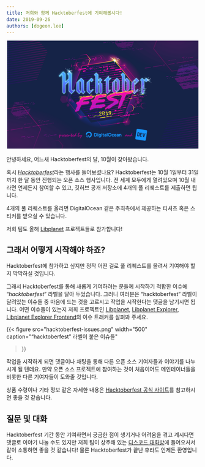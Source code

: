 ```yaml
---
title: 저희와 함께 Hacktoberfest에 기여해봅시다!
date: 2019-09-26
authors: [dogeon.lee]
---
```


<div style="display: block; margin: auto; width: 500px;"><a href="https://hacktoberfest.digitalocean.com/"><img src="hacktoberfest-logo.png" width="500"></a></div>

안녕하세요, 어느새 Hacktoberfest의 달, 10월이 찾아왔습니다.   

혹시 <dfn>[Hacktoberfest]</dfn>라는 행사를 들어보셨나요? Hacktoberfest는 10월 1일부터 31일까지 한 달 동안 진행되는 오픈 소스 행사입니다. 전 세계 모두에게 열려있으며 10월 내라면 언제든지 참여할 수 있고, 깃허브 공개 저장소에 4개의 풀 리퀘스트를 제출하면 됩니다.

4개의 풀 리퀘스트를 올리면 DigitalOcean 같은 주최측에서 제공하는 티셔츠 혹은 스티커를 받으실 수 있습니다.

저희 팀도 올해 [Libplanet] 프로젝트들로 참가합니다!

그래서 어떻게 시작해야 하죠?
---------------------

Hacktoberfest에 참가하고 싶지만 정작 어떤 걸로 풀 리퀘스트를 올려서 기여해야 할지 막막하실 것입니다.

그래서 Hacktoberfest를 통해 새롭게 기여하려는 분들께 시작하기 적합한 이슈에 <q>*hacktoberfest*</q> 라벨을 달아 두었습니다.
그러니 여러분은 <q>hacktoberfest</q> 라벨이 달려있는 이슈들 중 마음에 드는 것을 고르시고 작업을 시작한다는 댓글을 남기시면 됩니다.
어떤 이슈들이 있는지 저희 프로젝트인 [Libplanet], [Libplanet Explorer], [Libplanet Explorer Frontend]의 이슈 트래커를 살펴봐 주세요.

{{<
figure
  src="hacktoberfest-issues.png"
  width="500"
  caption="<q>hacktoberfest</q> 라벨이 붙은 이슈들"
>}}

작업을 시작하게 되면 댓글이나 채팅을 통해 다른 오픈 소스 기여자들과 이야기를 나누시게 될 텐데요.
만약 오픈 소스 프로젝트에 참여하는 것이 처음이어도 메인테이너들을 비롯한 다른 기여자들이 도와줄 것입니다.

상품 수령이나 기타 정보 같은 자세한 내용은 [Hacktoberfest 공식 사이트][hacktoberfest]를 참고하시면 좋을 것 같습니다. 

질문 및 대화
---------

Hacktoberfest 기간 동안 기여하면서 궁금한 점이 생기거나 어려움을 겪고 계시다면 댓글로 이야기 나눌 수도 있지만 저희 팀이 상주해 있는 [디스코드 대화방][1]에 들어오셔서 같이 소통하면 좋을 것 같습니다! 물론 Hacktoberfest가 끝난 후라도 언제든 환영입니다.

[Libplanet]: https://github.com/planetarium/libplanet/issues?q=label:hacktoberfest+is:open+is:issue
[Libplanet Explorer]: https://github.com/planetarium/libplanet-explorer/issues?q=label:hacktoberfest+is:open+is:issue
[Libplanet Explorer Frontend]: https://github.com/planetarium/libplanet-explorer-frontend/issues?q=label:hacktoberfest+is:open+is:issue
[hacktoberfest]: https://hacktoberfest.digitalocean.com/
[1]: https://discord.gg/ue9fgc3
